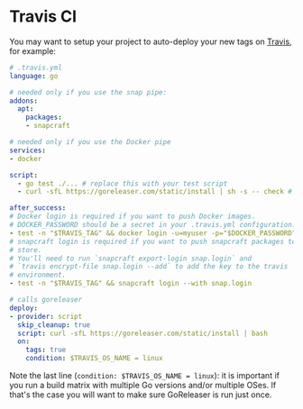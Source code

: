 # Travis CI

You may want to setup your project to auto-deploy your new tags on
[Travis](https://travis-ci.org), for example:

```yaml
# .travis.yml
language: go

# needed only if you use the snap pipe:
addons:
  apt:
    packages:
    - snapcraft

# needed only if you use the Docker pipe
services:
- docker

script:
  - go test ./... # replace this with your test script
  - curl -sfL https://goreleaser.com/static/install | sh -s -- check # check goreleaser config for deprecations

after_success:
# Docker login is required if you want to push Docker images.
# DOCKER_PASSWORD should be a secret in your .travis.yml configuration.
- test -n "$TRAVIS_TAG" && docker login -u=myuser -p="$DOCKER_PASSWORD"
# snapcraft login is required if you want to push snapcraft packages to the
# store.
# You'll need to run `snapcraft export-login snap.login` and
# `travis encrypt-file snap.login --add` to add the key to the travis
# environment.
- test -n "$TRAVIS_TAG" && snapcraft login --with snap.login

# calls goreleaser
deploy:
- provider: script
  skip_cleanup: true
  script: curl -sfL https://goreleaser.com/static/install | bash
  on:
    tags: true
    condition: $TRAVIS_OS_NAME = linux
```

Note the last line (`condition: $TRAVIS_OS_NAME = linux`): it is important
if you run a build matrix with multiple Go versions and/or multiple OSes. If
that's the case you will want to make sure GoReleaser is run just once.
